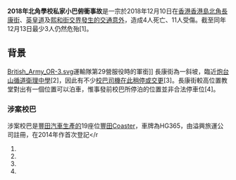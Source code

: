 **2018年北角學校私家小巴俯衝事故**是一宗於2018年12月10日在[香港](../Page/香港.md "wikilink")[香港島](../Page/香港島.md "wikilink")[北角](../Page/北角.md "wikilink")[長康街](https://zh.wikipedia.org/wiki/長康街 "wikilink")、[英皇道](../Page/英皇道.md "wikilink")及[熙和街交界發生的交通意外](https://zh.wikipedia.org/wiki/熙和街 "wikilink")，造成4人死亡、11人受傷。截至同年12月13日最少3人仍然危殆\[1\]。

## 背景

[British_Army_OR-3.svg](https://zh.wikipedia.org/wiki/File:British_Army_OR-3.svg "fig:British_Army_OR-3.svg")運輸隊第29營服役時的軍銜\]\]
長康街為一斜坡，臨近[炮台山循道衛理中學](../Page/炮台山循道衛理中學.md "wikilink")\[2\]，因此有不少[校巴司機在此稍停或交更](../Page/褓姆車.md "wikilink")\[3\]。長康街較高位置教堂對出有一個位置可以泊車，惟事發前校巴所停泊的位置並非合法停車位\[4\]。

### 涉案校巴

涉案校巴是[豐田汽車生產的](https://zh.wikipedia.org/wiki/豐田汽車 "wikilink")19座位[豐田Coaster](../Page/豐田Coaster.md "wikilink")，車牌為HG365，由溢興旅運公司註冊，在2014年作首次登記<ref name="HK01手掣">\</r

1.

2.

3.

4.